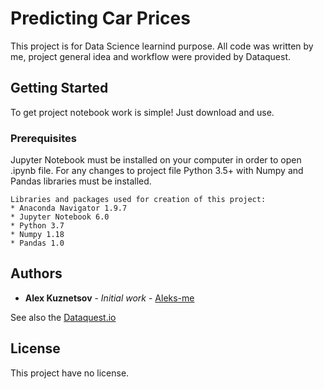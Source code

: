 # Predicting Car Prices

This project is for Data Science learnind purpose.
All code was written by me, project general idea and workflow were provided by Dataquest.

## Getting Started

To get project notebook work is simple! Just download and use.

### Prerequisites

Jupyter Notebook must be installed on your computer in order to open .ipynb file.
For any changes to project file Python 3.5+ with Numpy and Pandas libraries must be installed. 

```
Libraries and packages used for creation of this project:
* Anaconda Navigator 1.9.7
* Jupyter Notebook 6.0
* Python 3.7
* Numpy 1.18
* Pandas 1.0

```

## Authors

* **Alex Kuznetsov** - *Initial work* - [ Aleks-me ](https://github.com/Aleks-me)

See also the [Dataquest.io](https://www.dataquest.io/)

## License

This project have no license.
